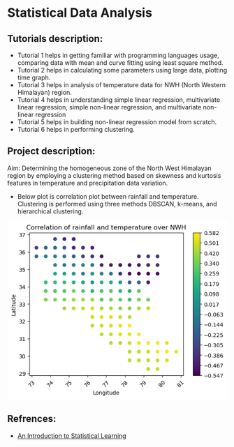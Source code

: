# Statistical Data Analysis

## Tutorials description:
- Tutorial 1 helps in getting familiar with programming languages usage, comparing data with mean and curve fitting using least square method.
- Tutorial 2 helps in calculating some parameters using large data, plotting time graph.
- Tutorial 3 helps in analysis of temperature data for NWH (North Western Himalayan) region.
- Tutorial 4 helps in understanding simple linear regression, multivariate linear regression, simple non-linear regression, and multivariate non-linear regression
- Tutorial 5 helps in building non-linear regression model from scratch.
- Tutorial 6 helps in performing clustering.

## Project description:
Aim: Determining the homogeneous zone of the North West Himalayan region by employing a clustering method based on skewness and kurtosis features in temperature and precipitation data variation.
- Below plot is correlation plot between rainfall and temperature. Clustering is performed using three methods DBSCAN, k-means, and hierarchical clustering.
<img src="https://github.com/VinayFaria/Statistical_Data_Analysis/blob/master/Project/correlation_rainfall_temperature.png">

## Refrences:
- [An Introduction to Statistical Learning](https://www.statlearning.com/)

